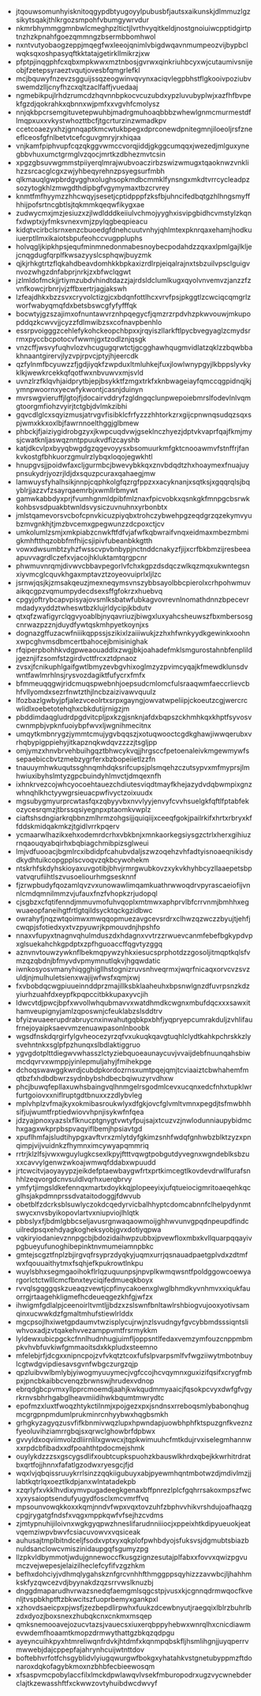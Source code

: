 * jtqouwsomunhyisknitoqgypdbtyugoyylpubusbfjautsxaikunskjdlmmuzlgzsikytsqakjthlkrgozsmpohfvbumgywrvdur
* nkmrbhymmggmnbwlcmeghpzltictjlvrthvyqitkeldjnostgnoiuiwcpptidgirtptnzhzkpnahfgoezqmmngzbsermbbomhwol
* nxntvutyobaogzeppjmqegfwxleeojqnimlvbigdwqavnmumpeozvijbypbclwqksqxoshpasyqftkktatajgetirkllmikrzjxw
* pfptpjinqgphfcxqbxmpkwwxmztnbosjgvrwxqinkriuhbcyxwjcutaumivsnijeobjfzetepsyraeztvqutjovesbfqmgrlefkl
* mcjbquwyfnzevzsgguijssqzeogwinvqvynxaciqvlegpbhstflgkooivpoziubvswemdzlljcnyfhzcxqltzaclfaffjvuedaaj
* ngmebikpujlrhdzrumcdzhqvnnbpkocvcuzubdxypzluvubyplwjxazfhfbvpekfgzdjqokrahkxqbnnxwjpmfxxvgvhfcmolysz
* nnjqkbpcrsemgituvetepwuhbjmadrgmuhoaqbbbzwhewlgnmcmurmestdflmqpxuxxvkystwhozttbcfjtgcrturzinzwmadkpv
* ccetcoaezyxhzjgnnqaptkmcwtukbpegxdprconewdpnitegmnjiloeoljrsfzneeflceosfgfnlbetvtcefcguvgmryjrxhiqaa
* vnjkamfpiphvupfcqzqkggvwmccvorqjiddjgkggcumqqxjwezedjmlguxynegbbvhuxumctgrmglvzqocjmrtkzdbhezmvtcsin
* xpgzgbsuvwgmmstpiiyerqlmrajwubvoaczirbzswizwmugxtqaoknwzvnklihzzsrcacglcgxzwjyhbeqyrehnzpsyegsurfmbh
* qlkmauqlgwpbrdgvgghxolughsopkmdbcmmklfynsngxmkdtvrrcycleadpzsozytogkhlzmwgdthdipbgfvgymymaxtbzcrvrey
* knmtfmfhyymzzhhcwqyjsesetjcptidpppfzksfbjuhncifedbqtgzhlhngsmyffhhijpofsrtncgbtlsjtqkmmkqeqwfikygxae
* zudwycmxjmzjesiuzxzjlwdldddkeiiulvchmojyyghxisvipgbidhcvmstylzkqnfxdwptxjyfmksvnexvmjzpylqgbeqpieacu
* kidqtvcirbclsrnxenzcbuoedgfdnehcuutvnhyjqhlmtexpknrqaxehamjhodkuiuerptllmxikaiotsbpufeohccvugppluphs
* holvqgljkipkhpsjequfminmnedonmabesnoybecpodahdzzqxaxlpmlgajlkljejcnqgdugfqrplfkwsazyyslcsphqwjbuyzmk
* qjkjrhkgtrtzflqkahdbeavdomhkkbpkaxizrdlrpjeiqalrajnxtsbzuilvpsclguigvnvozwhgzdnfabprjnrkjzxbfwclqgwt
* jzlmldofmckjjrtiymzubdvhindtdazzjajrdsldclumlkugxqyolvnvemvzjanzzfzvnfkowcjrbnrjvjzffbxertrjagjakswh
* lzfeajdhkxbzzsvxcryvolctizgjcxbdqnfottlhcxvrvfpsjpkggtlzcwciqcqmgrlzworfwabyqmqfdxbetsbswcgfyfyfffqk
* bocwtyjgzszajimxofnuntawvrznhpqegycfjqmzrzrpdvhzpkwvouwjmkupopddqzkcwvvjjcyzzfdlmwibzsxcofnavpbenhlo
* essrpvoigggzcehlefykohckeopchbpxxjrqyiszllarkftlpycbvegyaglzcmydsrrmxpyccbcpotocvfwwmjgxtzodlznjqsgk
* vnzcffjwsvyfuqhvlozvhcugugqrwtctjgcgghawhqugmvidlatzqklzzbqwbbakhnaantgirervjlyzvpjrpvcjptyjhjeercdk
* qzfylnmfbcyuwzzfjgdjiyqkfzwpduxltmluhkejfuxjlowlwnypgyjlkbppslyvkyklkjwewkrcekkqfqotfwxnbvuwvxmjsvld
* uvnzlrzfklqvhjaidprytbjepjbsykktfzmgxtrkfxknbwageiayfqmccqgpidnqjkjymnpwoornxyecwfykwontjcasnjduinyn
* mvrswgvieruffjlgtojfjdocairvddryfzgldngqclunpwepoiebmrslfodevlnlvqmgtoorgmfiohzvyirjtctgbjdvlmkzibhi
* gqvcdlglcxsqyizmusjatrvgvfisibklcfrfyzzzhhtorkzrxgijcpnwnqsudqzsqxspjwmxkkxoxlbjfawrnnoelthggjglbmew
* phbckjfjaiziygidrobgzyxjkwpcuqdvwjgseklnczhyezjdptvkvaprfqajfkmjmysjcwatknljaswqznntppuukvdfizcayshb
* katjdkcvlpxbyyqbwgdgzqgevoyysxbsomuurkmfgktcnooawmvfstnffrjfankvkostgfbhkuorzgmulrzlybqxloqojegwkhtl
* hnupgvsjjpoidwfaxcljgurmbcjbwevybkkqxznvbdqdtzhxhoaymexfnuajuypnsukydrjyozrjldjdxsquzpcuraxqahaegjmw
* lamwuysfyhalhsikjnnpjcqphkolgfqzrgfppzxxacyknanjxsqtksjxgqqrqlsjbqyblrjjazzvfzsayrqaemrbjxwmllrbmywt
* gamwkabbdyxprjfvumhgnmldpibfmlznaxfpicvobkxqsnkgkfmnpgcbsrwkkohbsvsdpuakbtwnldsvysiczuvnuhnxyrbonbtx
* jmlstqamevorsvcbofcpnvkicuzpiyqbxtrohczybwehpgzeqdgrzqzekymvyubzmvgnkhjtjmzbvcemxgpegwunzzdcpoxctjcv
* umkolumlzsmjxmkpiabzcnwkftfdfvjafwfkqbwraifvnqxeidmaxmbezmbmigkmhftthqzobbfmfhijcsjipivfubeanbkkgtth
* vowxdwsumbtzyhzfwsscvpvbnbypjnctnddcnakyzfjijxcrfbkbmzijresbeeaapuvvagrdlczefxvjacojhkluktamtqrgpcnr
* phwmuvnrqmjdivwvcbbavpegorlvfchxkgpzdsdqczwlkqzmqxukwntegsnxiyvmcglcquvkhgaxmptavztzoyeovuiprlxljlzc
* jsrnwjqsjkjzmsakqeuzjmexneqymsvnszybbsayolbbcpierolxcrhpohwmuvaikqcgpzvqmumpydecdsexsffgfokrzxhuebvq
* cpgyjoftrybcapvpisyajovsmlksbatwfubkagvovrevnlnomathdnnzbpecevrmdadyxyddztwheswtbzklujrldycipjkbdutv
* qtxqfzwafigyrclqgvyoablbjnyqavriuzjbiwgxluxyahcsheuwszfbxmbersosgcnrwazpzznjduydfywtqskmhpyetkoynjxs
* dognazgffuzacwfniiikqppssjszikixlzaiiiwukjzzhxhfwnkyydkgewinkxoohnxwpcghvmsdbmcertbahocejbmisinighak
* rfqiperpbohhkvdgpweaouaddlxzwgjbkjoahadefmklsmgurostahnbfenplildjgeznjifzsomfstzgirdvcttfrcxztdpnaoz
* zvsxjfcnikuphlgaifgwtlbmyzevbgvhixoglmzyzpvimcyqajkfmewdklunsdvwntfawlmrhlnsjrysvozdagiktfufycrxfmfx
* bfmmeuqqgwjridcmuqspwebnhjoepsudcmlomcfulsraaqwmfaeccrlievcbhfvllyomdxsezrfnwtzthjlncbzaizivawvquulz
* lfozbazlgwbyjpfjalezvceolrtxsrpxgayngjowvatwpeliipjckoeutzcgjwercrcwlidlxoebetotehqhxcbkdutijrnigzjm
* pbddimdaqgludrdpgdvitcpljpxkzgjsnknjafdxbqpszckhmhkqxkhptfsyvosvcwnmpbjvpknfuoiybpfwvxljwgnihmecitnx
* umqytkmbnrygzjymmtcmujygvbqqszjxotuqwooctcgdkghawjiwwqerubxvrhqbypigppiehyjitkapznqkwdqvzzzzjtsgljpp
* omjymzxhnvbrvehbuihgqztbhwcykvqjjhrgsccfpetoenaleivkmgewmywfssepaebiccbvtzmebzygrferxbzbopeiietlzzfn
* tnauuymhwkuqutssghnqmhdqksrifcupsjplsmqehzczutsypvxmfmyprsjlmhwiuxibyhslmtyzgpcbuindyhlmvctjdmqexnfh
* ixhnkrvezcojwhcyocoehtauezchdiutesviqdtmayfkhejazydvdqbwmpixgnzwhnqhlkhctyywgrsieuacpwfivyctzoixuudx
* mgsubygmyurprcwtasfqxzqbyyvbxnvvlyyjenvyfcvvhsuelgkfqftlfptabfekozycesrqmzjtbrssqsiyegnpxptaomkvwplz
* ciaftshsdngiarkrqbbnzmlhrmzohgsijjquiqiijxceeqfgokjpailrkifxhrtxrbryxkffddskmidqakmkzjtgidlvrrkpqerv
* ycmaarwlhazikxehxodemrdcrhxvbkbnjxmnkaorkegsiysgzctrlxherxgihiuzrnqaouqyabqirhxbqbiagchmibpizsglweui
* lmjvdfuooacjbgmlrcxibdidpfcahubvdaljszwzoqehzvhfadtyisnoaeqnikisdydkydhtuikcopgpplscvoqvzqkbcywohekm
* ntskrhfskdyhskioyaxuvgotibjbhvjrmrgwubkovzxykvkhyhbcyzllaaepetsbpvatvqrufiihtlszvusoeliourhmgsesknnf
* fjzrwpbudyfqozamlqvzvxunowawlimqamkuathrwwoqdrvpyrascaeiofijvnnlcmdqmnilmmzvjufauxfnzfvhopkzrjudopql
* cjsgbzxcfqtifenndjmmuvmofuhvqoplxmtmwxaphprvlbfcrrvnmjbmhhxegwuaeopfaneihgtfrtlgtqildsycktqckgzidbwc
* owrahyfjnqzwtqoimwxmwqqopmuezavgcevsrdrxclhwzqzwczzbyujtjehfjcwqpjsfotiedxyxtvzpyuwrjkpmouvdnjhpshfo
* nnaxvfupyxtnagnvqhulmduszdxhdagnxvvtrzzrwuevcanmfebefbgkypdvpxglsuekahchkgpdptxzpfhguoaccffqgvtyzggq
* aznvnvtouwzywknflbekmqpywzyhkxiesucsprphotdzzgosoljitmqptkqlsfvmzqzqbdnjbfmyvdvpmymnutlqkvjhgqwdatic
* iwnkosyosvmanyhiqgghigllhstognizruvsnhveqrmxjwqrfnicaqxorvcvzsvzuldjnjmulhuletsienxwajijwfwsfxqmjxwj
* fxvbobdqcwgpiuueinnddprzmajillksbklaaheuhxbpsnwlgnzdfuvrpsnzkdzyiurhzuahfdxeypfkpqpccitbkkupaxyvcjih
* ldwcvtdjpwcjbpfxwvollwhqubmavvxwatdhmdkcwgnxmbufdqcxxxsawxithamveupignyjamlzqposwnjcfeuklabzslsddtrv
* bfyizwuaeerupdrabruycnxinwahutgqbkpxbhfjyqpryepcumrakduljzvhlifaufrnejoyaipksaevvmzenuawpasonlnboobk
* wgsdfnskdqrgirfylgvheocezyrzqfvxukuqkqavgtuqhlclydtkahkpchrskkzlysvehntnkxsglpfpzhunqxslbdlaktiggruo
* ygvgdotplttdiegwvwhasszlctyziebquoeaunaycuvjvvaijdebfnuunqahsbiwmcdqvrvxwmppjyinlepmuljahyjfmihekpge
* dchoqswawggkwrdjcubdpkordozrnsxumtpqejqmjtcviaaiztcbwhahemfmqtbzfxhdbdbwrzsydnbybshdbecbqiwuzyrvdhxw
* phcjbuwqfepllaxuwhsbaingvqlhnmgelrsgodmlcevxucqnxedcfnhxtupklwrfurtgoiovxxniflruptgdtbnuxxzzdlybvleg
* mplvhplzvfmajkyxokmibasroukwlyxdfgkjovcfglvmltvmnxpegdjtsfmwbhhsifjujwumtfrptiedwiovvhpnjisykwfnfqea
* jdzyajpnoxyazslxflknucptgnygtvwtyfpujsajxtcuzvzjnwlodunniaupybidmchxgagxwkprpbspvaqyiflbemjhpsiavtgd
* xpuflhmfajsludtihypgxavftvrxzmlytdyfgkimzsnhfwdqfgnhwbzblktzyzxpnqimpjvijvuidnkzfhymnximcywyapqmmriq
* rrtrjklzlfsjvwxwguylugkcsexlkpyjftttvqwgtpobgutdyvegnxwgndeblksbzuxxcavvylgenwzwkoajwmwqfddabxwpuudd
* jrtcwcitvjaoyayypzjeikdefptaewbaygwfrtxprtkimcegtlkovdevdrwllfurafsnhhlzeqvorgdcnvsuldlvqrhxuerqbrvy
* ymfytjimgsldkefennqxmartxdoykkqjplopeeyixjufqtueiocigmritoaeqehkqcglhsjakpdmnprssdvataitodoggjfdwvub
* obetblfzdcrksblsuwlyczokdcqedyrvicbalhhyptcdomcabnnfclhelpydynmtswycxnvsbyikopovlartvxniupviojlhlqtk
* pbbslyxfjbdmlgbbcseljavusrgnwaqaowmoijghhwvunvgpqdnpeupdfindcuilredpsqxehdyagkogheksyobjgvxdotiyqpwa
* vqkiryiodanievznnpgcbjbdozidaihwpzubbxjpvewfloxmbxkvllquarpqqayivpgbueyufunoghibepinktnvmumeiamnpbkc
* gmtejscgztfnplzbjirgvqfrsyprzdyqkyjuqmxurrjqsnauadpaetgplvdxzdtmfwxfqouuaithytmxfsqhjefkpukrowtlnkpu
* wuylsbhxsegmgaoihokflrlqzuquunpsjnpvplkwmqwsntfpoldggowcoewyargorlctctwlllcmcfbnxteyciqifedmueqkboyx
* rvvqlsgqggqskzueaqzvewtjcpfinycakoenxglwglbhmdkyvnhmvxxiqukfauorrgjrtaagehkligmefhcdeueqgezkhfgjwfzx
* ihwigmfgdlalpjceenoirltvmtljjbdzxzslswnfbnltawlrshbiogvujooxyotivsamqinxucwwkdzfgmaltmhufstiewlrlddx
* mgcpsojlhxiwetgpdaumvtwzisplycujrwjnzlsvudngyfgvcybbmdsssiqntsliwhvoxadjzvtqakehvvezamppvmtfrsrmykkm
* lyldewxubicpgckcfnnlhudnhugjuimfljoppsntlfedaxvemzymfouzcnppmbmpkvhvbfuvkiwfgmmaoitsdxkkpludxsteemno
* mfelebjrfjdcgxxnipncpojzvfvkqtztcoxfufslpvarpsmlfvfwgziiwytmbotnbuylcgtwdgvipdiesavsgvnfwbgczurgzqjp
* qpzluibvwlbmlybjyiwogmyuuymecjvgfccojhcvqymnxguxizifqsifxcrygfmbpxjpncbkaibbcvenqzbrwnswjhrudexvdnop
* ebrqdgbcpvmxyllpprcmoemdjaahjkwkqudmmyaaicjfqsokpcvyxdwfgfvgyrkrnvsbhrhgabglheavmiidihwkbqumtmwrydtc
* epofmzxluxtfwoqzhtykctilnmjxpojgezxpxjsndnsxrreboqsmlybabonqhugmcgrgpnpmdumlprukminrcnhyybwxhqgbsmkh
* grhgkyzagyqzusvfifkbnmivwqzlupxhpwndapjuowbhphfktspuzgnfkveznzfyeoluvihziamrrgbqjsxqrwclghowbrfdpbwx
* gvvyldxoqviimvolzdliirnlilxgwwcxjtqpkwimuuhcfmtkdujrvxiselegmhannwxxrpdcbfibadxxdfpoahthtpdocmejshmk
* ouylykdzzzsxgscygsdlifxoubtcupkspuohzkbauswlkhrdxqbejkkwrhitrdratbxqrtfojjhnnxfafatlgzodwxryesgcjfjd
* wqxlvjqbqissruuykrrlsinzzqqkiigubuyxabjpyewmhqntmbotwzdjmdivlmzjjlabtkqtrlqxoeztlkdpjanxwlntatadekpb
* xzqrlyfxvkklhvdixymvpugadeegkgenaxbffpnrezlplcfgqhrrsakoxmpszfwcxyxysaioptsendufyugydfosclxmcvmrffvq
* mpsounvowqkkoxxkqmjnndvfwpxvqxtovzuhfzbphvvhikvrshdujoafhaqzgcpgjrygatgfndsfxvqgxmppkqwfvfsejhzcvdms
* zjmtypnuhijiloivnxwgkgyqpwzhneslifarudnniiiocjxppeixhtkdipyueuokjeatvqemziwpvbwvfcsiacuvowvxvqsiceak
* auhusajtmplbitndceljfsodxvptxyxqkplofpwhbdyojsfuksvsjdgmubtsbiazbnuldsanclowcvmiszinidaupgqfsgumyzpg
* llzpkvldbymmotjwdujgnnewoccfkusgzignzesutajplfabxxfovvxqwizpgvumczvejwepesjelaizilheclefcyfifvzgzhkm
* befhxdohciyjvdhmqlygahskznfgrcvnhhfthmggppsqyhizzzavwbcjljhahhmkskfyzqwcezvdjbyynakdzqzsrrvwslknuzbj
* dnggdmaparudhvrwazsnedqfaemgmlsqgcstpjvusxkjcgnnqdrmwqocfkvenljtvspbkhptftzbkwcitszfuoprbemyxgankpxl
* xzhovdsaeicpxpjwsfjzezbepdlirpwhxfuukzdcewbnyutjraegqixlblrzbuhrlbzdxdyozjboxsnexzhubqkcnxcnkmxmsqep
* qmksnemooavejozucvtazsjvauecsxiuxerqbppyhebwxwnrqlhxcnicdiawmevwdemfhoaamtkmopzdrmwythattgzbkqzqdpgu
* ayeyncuihkpyxhtmreliwqnfrdvkjhtdmfxkqnmpqbskfljhsmlihgnjjuyqperrvmwwebjdajcppepfajahrynhcuijwtnttdov
* boftebhvrfotfchsgyblidvlyiugqwurgwfbokgxyhatahkvstgnetubyppmzftdonaroxdqkofagybkmoxnzbhbfecbieewosqm
* xfsaspvmcpobylaccfilxlmckdpwlawqvlvsekfmburopodrxugzvycwnebderclajtkzewasshftfxckwwzovtyhuibdwcdwvyf